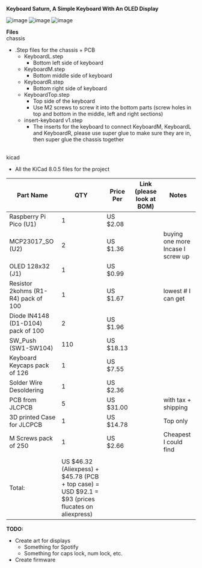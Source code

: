 **Keyboard Saturn, A Simple Keyboard With An OLED Display**

![image](https://github.com/user-attachments/assets/6df31256-2c50-42c2-93f2-c2fba238719a)
![image](https://github.com/user-attachments/assets/40f2bb41-a31f-4db6-9303-55106f4096e9)
![image](https://github.com/user-attachments/assets/f23ca1d3-1136-4d6a-9a44-25fd33c32397)

**Files**
<br>
chassis
<br>

- .Step files for the chassis + PCB
  - KeyboardL.step
      - Bottom left side of keyboard
  - KeyboardM.step
      - Bottom middle side of keyboard
  - KeyboardR.step
      - Bottom right side of keyboard
  - KeyboardTop.step
      - Top side of the keyboard
      - Use M2 screws to screw it into the bottom parts (screw holes in top and bottom in the middle, left and right sections) 
  - insert-keyboard v1.step
      - The inserts for the keyboard to connect KeyboardM, KeyboardL and KeyboardR, please use super glue to make sure they are in, then super glue the chassis together
<br>
kicad
<br>

- All the KiCad 8.0.5 files for the project 

|Part Name                          |QTY                                                                                               |Price Per|Link (please look at BOM)|Notes                            |
|-----------------------------------|--------------------------------------------------------------------------------------------------|---------|-------------------------|---------------------------------|
|Raspberry Pi Pico (U1)             |1                                                                                                 |US $2.08 ||                                 |
|MCP23017_SO (U2)                   |2                                                                                                 |US $1.36 ||buying one more Incase I screw up|
|OLED 128x32 (J1)                   |1                                                                                                 |US $0.99 ||                                 |
|Resistor 2kohms (R1-R4) pack of 100|1                                                                                                 |US $1.67 ||lowest # I can get               |
|Diode IN4148 (D1-D104)  pack of 100|2                                                                                                 |US $1.96 ||                                 |
|SW_Push (SW1-SW104)                |110                                                                                               |US $18.13||                                 |
|Keyboard Keycaps pack of 126       |1                                                                                                 |US $7.55 ||                                 |
|Solder Wire Desoldering            |1                                                                                                 |US $2.36 ||                                 |
|PCB from JLCPCB                    |5                                                                                                 |US $31.00|    |with tax + shipping              |
|3D printed Case for JLCPCB         |1                                                                                                 |US $14.78|    |Top only                         |
|M Screws pack of 250               |1                                                                                                 |US $2.66 ||Cheapest I could find            |
|                                   |                                                                                                  |         |    |                                 |
|Total:                             |US $46.32 (Aliexpess) + $45.78 (PCB + top case) = USD $92.1 = $93 (prices flucates on aliexpress) |         |    |                                 |

**TODO:**
- Create art for displays
  - Something for Spotify
  - Something for caps lock, num lock, etc.
 - Create firmware
